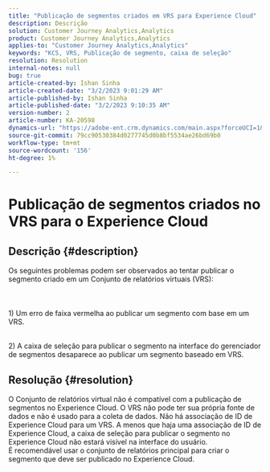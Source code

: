 ```yaml
---
title: "Publicação de segmentos criados em VRS para Experience Cloud"
description: Descrição
solution: Customer Journey Analytics,Analytics
product: Customer Journey Analytics,Analytics
applies-to: "Customer Journey Analytics,Analytics"
keywords: "KCS, VRS, Publicação de segmento, caixa de seleção"
resolution: Resolution
internal-notes: null
bug: true
article-created-by: Ishan Sinha
article-created-date: "3/2/2023 9:01:29 AM"
article-published-by: Ishan Sinha
article-published-date: "3/2/2023 9:10:35 AM"
version-number: 2
article-number: KA-20598
dynamics-url: "https://adobe-ent.crm.dynamics.com/main.aspx?forceUCI=1&pagetype=entityrecord&etn=knowledgearticle&id=19852acc-d8b8-ed11-83fe-6045bd0065f9"
source-git-commit: 79cc90530384d0277745d0b8bf5534ae26bd69b0
workflow-type: tm+mt
source-wordcount: '156'
ht-degree: 1%

---
```


# Publicação de segmentos criados no VRS para o Experience Cloud

## Descrição {#description}

Os seguintes problemas podem ser observados ao tentar publicar o segmento criado em um Conjunto de relatórios virtuais (VRS):<br><br> <br><br>1) Um erro de faixa vermelha ao publicar um segmento com base em um VRS.

<br>2) A caixa de seleção para publicar o segmento na interface do gerenciador de segmentos desaparece ao publicar um segmento baseado em VRS.

## Resolução {#resolution}

O Conjunto de relatórios virtual não é compatível com a publicação de segmentos no Experience Cloud. O VRS não pode ter sua própria fonte de dados e não é usado para a coleta de dados. Não há associação de ID de Experience Cloud para um VRS. A menos que haja uma associação de ID de Experience Cloud, a caixa de seleção para publicar o segmento no Experience Cloud não estará visível na interface do usuário.<br>É recomendável usar o conjunto de relatórios principal para criar o segmento que deve ser publicado no Experience Cloud.